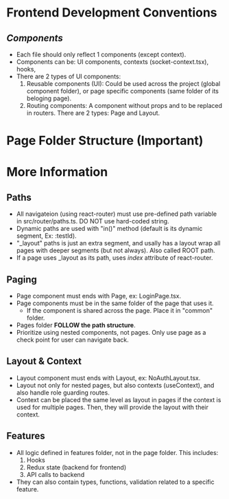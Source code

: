 # Frontend Development Conventions

## _Components_

- Each file should only reflect 1 components (except context).
- Components can be: UI components, contexts (socket-context.tsx), hooks,
- There are 2 types of UI components:
  1.  Reusable components (UI): Could be used across the project (global component folder), or page specific components (same folder of its beloging page).
  2.  Routing components: A component without props and to be replaced in routers. There are 2 types: Page and Layout.

# Page Folder Structure (Important)

# More Information

## Paths

- All navigateion (using react-router) must use pre-defined path variable in src/router/paths.ts. DO NOT use hard-coded string.
- Dynamic paths are used with "in()" method (default is its dynamic segment, Ex: :testId).
- "\_layout" paths is just an extra segment, and usally has a layout wrap all pages with deeper segments (but not always). Also called ROOT path.
- If a page uses \_layout as its path, uses _index_ attribute of react-router.

## Paging

- Page component must ends with Page, ex: LoginPage.tsx.
- Page components must be in the same folder of the page that uses it.
  - If the component is shared across the page. Place it in "common" folder.
- Pages folder **FOLLOW the path structure**.
- Prioritize using nested components, not pages. Only use page as a check point for user can navigate back.

## Layout & Context

- Layout component must ends with Layout, ex: NoAuthLayout.tsx.
- Layout not only for nested pages, but also contexts (useContext), and also handle role guarding routes.
- Context can be placed the same level as layout in pages if the context is used for multiple pages. Then, they will provide the layout with their context.

## Features

- All logic defined in features folder, not in the page folder. This includes:
  1.  Hooks
  2.  Redux state (backend for frontend)
  3.  API calls to backend
- They can also contain types, functions, validation related to a specific feature.
